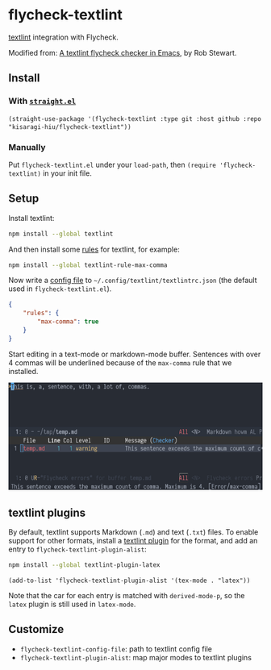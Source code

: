# flycheck-textlint

[textlint](https://textlint.github.io/) integration with Flycheck.

Modified from: [A textlint flycheck checker in Emacs](https://www.macs.hw.ac.uk/~rs46/posts/2018-12-29-textlint-flycheck.html), by Rob Stewart.

## Install

### With [`straight.el`](https://github.com/raxod502/straight.el)

```elisp
(straight-use-package '(flycheck-textlint :type git :host github :repo "kisaragi-hiu/flycheck-textlint"))
```

### Manually

Put `flycheck-textlint.el` under your `load-path`, then `(require 'flycheck-textlint)` in your init file.

## Setup

Install textlint:

```sh
npm install --global textlint
```

And then install some [rules](https://github.com/textlint/textlint/wiki/Collection-of-textlint-rule) for textlint, for example:

```sh
npm install --global textlint-rule-max-comma
```

Now write a [config file](https://textlint.github.io/docs/configuring.html) to `~/.config/textlint/textlintrc.json` (the default used in `flycheck-textlint.el`).

```json
{
    "rules": {
        "max-comma": true
    }
}
```

Start editing in a text-mode or markdown-mode buffer. Sentences with over 4 commas will be underlined because of the `max-comma` rule that we installed.

![max-comma](https://github.com/kisaragi-hiu/flycheck-textlint/blob/master/max-comma.png)

## textlint plugins

By default, textlint supports Markdown (`.md`) and text (`.txt`) files. To enable support for other formats, install a [textlint plugin](https://github.com/textlint/textlint/blob/master/docs/plugin.md) for the format, and add an entry to `flycheck-textlint-plugin-alist`:

```sh
npm install --global textlint-plugin-latex
```

```elisp
(add-to-list 'flycheck-textlint-plugin-alist '(tex-mode . "latex"))
```

Note that the car for each entry is matched with `derived-mode-p`, so the `latex` plugin is still used in `latex-mode`.

## Customize

- `flycheck-textlint-config-file`: path to textlint config file
- `flycheck-textlint-plugin-alist`: map major modes to textlint plugins
